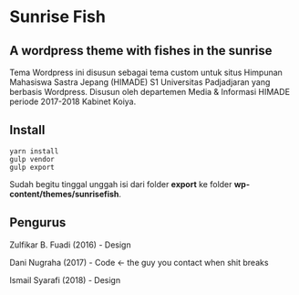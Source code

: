 # Sunrise Fish
## A wordpress theme with fishes in the sunrise
Tema Wordpress ini disusun sebagai tema custom untuk situs Himpunan Mahasiswa Sastra Jepang (HIMADE) S1 Universitas Padjadjaran yang berbasis Wordpress.
Disusun oleh departemen Media & Informasi HIMADE periode 2017-2018 Kabinet Koiya.

## Install
```
yarn install
gulp vendor
gulp export
```
Sudah begitu tinggal unggah isi dari folder **export** ke folder **wp-content/themes/sunrisefish**.

## Pengurus
Zulfikar B. Fuadi (2016) - Design

Dani Nugraha (2017) - Code <- the guy you contact when shit breaks

Ismail Syarafi (2018) - Design
